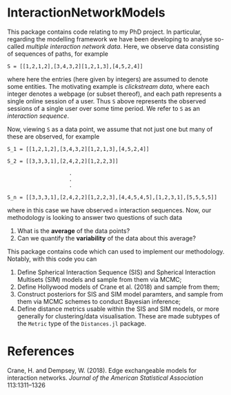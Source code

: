 # InteractionNetworkModels

This package contains code relating to my PhD project. In particular, regarding the modelling framework we have been developing to analyse so-called *multiple interaction network data*. Here, we observe data consisting of sequences of paths, for example
```
S = [[1,2,1,2],[3,4,3,2][1,2,1,3],[4,5,2,4]]
```
where here the entries (here given by integers) are assumed to denote some entities. The motivating example is *clickstream data*, where each integer denotes a webpage (or subset thereof), and each path represents a single online session of a user. Thus `S` above represents the observed sessions of a single user over some time period. We refer to `S` as an *interaction sequence*.

Now, viewing `S` as a data point, we assume that not just one but many of these are observed, for example 

```
S_1 = [[1,2,1,2],[3,4,3,2][1,2,1,3],[4,5,2,4]]

S_2 = [[3,3,3,1],[2,4,2,2][1,2,2,3]]

                    .
                    .
                    .

S_n = [[3,3,3,1],[2,4,2,2][1,2,2,3],[4,4,5,4,5],[1,2,3,1],[5,5,5,5]]
```
where in this case we have observed `n` interaction sequences. Now, our methodology is looking to answer two questions of such data 
1. What is the **average** of the data points?
2. Can we quantify the **variability** of the data about this average?

This package contains code which can used to implement our methodology. Notably, with this code you can
1. Define Spherical Interaction Sequence (SIS) and Spherical Interaction Multisets (SIM) models and sample from them via MCMC;
2. Define Hollywood models of Crane et al. (2018) and sample from them;
3. Construct posteriors for SIS and SIM model paramters, and sample from them via MCMC schemes to conduct Bayesian inference;
4. Define distance metrics usable within the SIS and SIM models, or more generally for clustering/data visualisation. These are made subtypes of the `Metric` type of the `Distances.jl` package.


# References 
Crane, H. and Dempsey, W. (2018).  Edge exchangeable models for interaction networks. *Journal of the American Statistical Association* 113:1311–1326

<!-- ## Installation Note

This package contains `PythonOT.jl` in its dependencies, which itself calls python code (specifically, the Python Optimal Transport (POT) library). Thus one will clearly need a Python installation for this package to work. Thankfully, `PythonOT.jl` will sort this for you, installing python in a Julia-specific folder by making use of the `Conda.jl` package. However, the `Conda.jl` package defaults to python version 3.9, and at the moment of writing this led to issues. If this is the case for you then a solution is to specify `Conda.jl` to use Python 3.8, the approach of which we now outline. 

For now, you can do the following in your root Julia enviroment. If you have never installed `Conda.jl` then you can skip the next comment a move to the steps bellow. If you *have* installed `Conda.jl` before then call `Pkg.rm("Conda")` to remove it and follow this with `Pkg.gc()`. Now, do the following 
1. In Julia REPL run `ENV["CONDA_JL_VERSION"]="3.8"` 
2. Install `PyCall.jl` via `Pkg.add("PyCall")`
3. Install `Conda.jl` via `Pkg.add("Conda")`
4. Build `PyCall` via `Pkg.build("PyCall")`

When we did these steps above the package seemd to install fine.  -->

<!-- ## Data Structures

We represent a path with a vector of `Int` or `String` values. That is, if `x` is to store a path then we can have 
1. `x::Vector{Int}` - when we denote vertices with integers
2. `x::Vector{String}` - when we denote vertices with characters  

for example we might have `x=[1,2,1,2]` or `x=["a", "b", "a", "b"]`. 

We then represent an interaction sequence with vector of vectors of `Int` or `String`, that is, if `S` denotes our interaction sequence, we can have 
1. `S::Vector{Vector{Int}}`
2. `S::Vector{Vector{String}}`

for example, we might have `S = [[1,2], [3,4,1], [5,1,2]]` or `S = [["a", "b", "a"], ["c", "d"], ["a", "b", "c","a"]]`.

For readability we define the following aliases 
1. `Path{T} = Vector{T}` for `T = Int` and `T=String`
2. `InteractionSequence{T} = Vector{Vector{T}}` for `T = Int` and `T=String`

that is, we can use `Path{T}` and `InteractionSequence{T}` as we would `Vector{T}` or `Vector{Vector{T}}`. This is purely out of convenience. 


## Distance Metrics

A key feature of our models are distance metrics. This includes distances between
1. Interactions, that is, paths;
2. Interaction sequences 
3. Interaction multisets 

We have defined some custom types to denote the various distance metrics. These have all been made subtypes of the `Metric` type of the `Distances.jl` package.  -->

<!-- ### Interaction Distances 

Here we introduce the abstract type `InteractionDistance`, intended to cover distances between any type of interaction (e.g. if perhaps you would like to extend this beyond interactions being paths). We then have a further abstract subtype `PathDistance<:InteractionDistance`, which is to cover specifically distances between paths. Current supported path distances are a follows 

* *Longest Common Subsequence (LCS) Distance* - instantiated via `LCS()`
* *Longest Common Subpath (LCP) Distance* - instantiated via `LCP()`
* *Normalised LCS Distance* - instantiated via `NormLCS()`
* *Normalised LCP Distance* - instantiated via `NormLCP()`

Once a distance has been defined it can be called naturally as a function on two suitable arguments. For example, the following would evaluate the LCS distance between `x` and `y`
```julia
d = LCS()
x = [1,2,1,2]
y = [1,3,1,3]
d(x,y)
```

### Interaction Sequence Distances 

### Interaction Multiset Distances 


## Defining and Sampling From Models

Model types have been constructed to define models discussed in the paper. These include (i) Spherical Path Family (SPF) distributions (ii) Spherical Interaction Sequence (SIS) family distributions (iii) Spherical Interaction Multiset (SIM) family distributions. 

These are instantiated as follows 
* **Spherical Path Family (SPF)** - `SPF()`
    ```Julia
    Iᵐ = [1,2,1,2,1,2,1] # Modal path (interaction)
    d = LCS() # distance metric
    γ = 3.9 # Dispersion
    𝒱 = collect(1:10) # Vertex set
    K = 20 # Maximum path length

    # Define model 
    model = SPF(Iᵐ, γ, d, 𝒱, K=K)
    ```

## Posterior Inference

### Defining Posterior Distributions 

### Samplers  -->